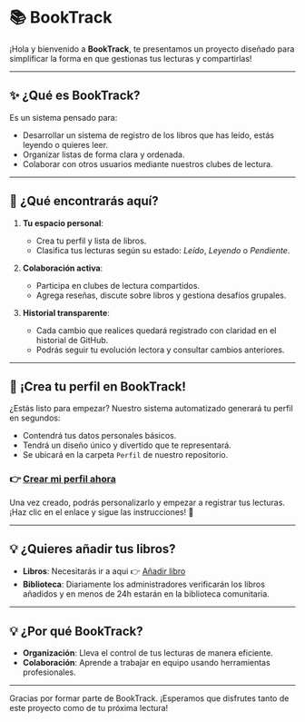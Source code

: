 # 📚 **BookTrack**  

¡Hola y bienvenido a **BookTrack**, te presentamos un proyecto diseñado para simplificar la forma en que gestionas tus lecturas y compartirlas! 

---

## ✨ **¿Qué es BookTrack?**  
Es un sistema pensado para:  
- Desarrollar un sistema de registro de los libros que has leído, estás leyendo o quieres leer.  
- Organizar listas de forma clara y ordenada.  
- Colaborar con otros usuarios mediante nuestros clubes de lectura.  

---

## 🎯 **¿Qué encontrarás aquí?**  
1. **Tu espacio personal**:  
   - Crea tu perfil y lista de libros.  
   - Clasifica tus lecturas según su estado: *Leído*, *Leyendo* o *Pendiente*.  

2. **Colaboración activa**:  
   - Participa en clubes de lectura compartidos.  
   - Agrega reseñas, discute sobre libros y gestiona desafíos grupales.  

3. **Historial transparente**:  
   - Cada cambio que realices quedará registrado con claridad en el historial de GitHub.  
   - Podrás seguir tu evolución lectora y consultar cambios anteriores.  

---

## 📝 **¡Crea tu perfil en BookTrack!**  

¿Estás listo para empezar? Nuestro sistema automatizado generará tu perfil en segundos:  
- Contendrá tus datos personales básicos.  
- Tendrá un diseño único y divertido que te representará.  
- Se ubicará en la carpeta `Perfil` de nuestro repositorio.  

### 👉 [Crear mi perfil ahora](../../actions/workflows/register-user.yml)

Una vez creado, podrás personalizarlo y empezar a registrar tus lecturas. ¡Haz clic en el enlace y sigue las instrucciones! 🚀  

---

## 💡 **¿Quieres añadir tus libros?**  
- **Libros**: Necesitarás ir a aqui 👉 [Añadir libro](../../actions/workflows/add-book.yml)
- **Biblioteca**: Diariamente los administradores verificarán los libros añadidos y en menos de 24h estarán en la biblioteca comunitaria.  

---

## 💡 **¿Por qué BookTrack?**  
- **Organización**: Lleva el control de tus lecturas de manera eficiente.  
- **Colaboración**: Aprende a trabajar en equipo usando herramientas profesionales.  

---

Gracias por formar parte de BookTrack. ¡Esperamos que disfrutes tanto de este proyecto como de tu próxima lectura!  

